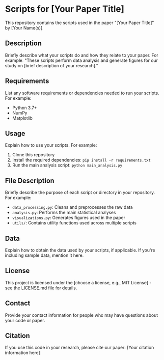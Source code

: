 # Scripts for [Your Paper Title]

This repository contains the scripts used in the paper "[Your Paper Title]" by [Your Name(s)].

## Description

Briefly describe what your scripts do and how they relate to your paper. For example:
"These scripts perform data analysis and generate figures for our study on [brief description of your research]."

## Requirements

List any software requirements or dependencies needed to run your scripts. For example:
- Python 3.7+
- NumPy
- Matplotlib

## Usage

Explain how to use your scripts. For example:
1. Clone this repository
2. Install the required dependencies: `pip install -r requirements.txt`
3. Run the main analysis script: `python main_analysis.py`

## File Description

Briefly describe the purpose of each script or directory in your repository. For example:
- `data_processing.py`: Cleans and preprocesses the raw data
- `analysis.py`: Performs the main statistical analyses
- `visualizations.py`: Generates figures used in the paper
- `utils/`: Contains utility functions used across multiple scripts

## Data

Explain how to obtain the data used by your scripts, if applicable. If you're including sample data, mention it here.

## License

This project is licensed under the [choose a license, e.g., MIT License] - see the [LICENSE.md](LICENSE.md) file for details.

## Contact

Provide your contact information for people who may have questions about your code or paper.

## Citation

If you use this code in your research, please cite our paper:
[Your citation information here]
